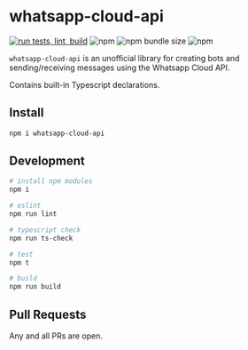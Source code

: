 # whatsapp-cloud-api

[![run tests, lint, build](https://github.com/tawn33y/whatsapp-cloud-api/actions/workflows/tests.yml/badge.svg)](https://github.com/tawn33y/whatsapp-cloud-api/actions/workflows/tests.yml)
![npm](https://img.shields.io/npm/v/whatsapp-cloud-api)
![npm bundle size](https://img.shields.io/bundlephobia/min/whatsapp-cloud-api)
![npm](https://img.shields.io/npm/dw/whatsapp-cloud-api)

`whatsapp-cloud-api` is an unofficial library for creating bots and sending/receiving messages using the Whatsapp Cloud API.

Contains built-in Typescript declarations.

## Install

```bash
npm i whatsapp-cloud-api
```

## Development

```bash
# install npm modules
npm i

# eslint
npm run lint

# typescript check
npm run ts-check

# test
npm t

# build
npm run build
```

## Pull Requests

Any and all PRs are open.
